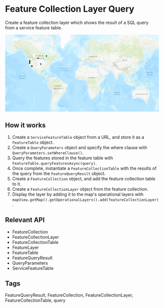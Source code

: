 # Feature Collection Layer Query

Create a feature collection layer which shows the result of a SQL query from a service feature table.

![](FeatureCollectionLayerQuery.png)

## How it works

1. Create a `ServiceFeatureTable` object from a URL, and store it as a `FeatureTable` object.
2. Create a `QueryParameters` object and specify the where clause with `QueryParameters.setWhereClause()`.
3. Query the features stored in the feature table with `FeatureTable.queryFeaturesAsync(query)`.
4. Once complete, instantiate a `FeatureCollectionTable` with the results of the query from the `FeatureQueryResult` object.
5. Create a `FeatureCollection` object, and add the feature collection table to it.
6. Create a `FeatureCollectionLayer` object from the feature collection.
7. Display the layer by adding it to the map's operational layers with `mapView.getMap().getOperationalLayers().add(featureCollectionLayer)`.

## Relevant API

* FeatureCollection
* FeatureCollectionLayer
* FeatureCollectionTable
* FeatureLayer
* FeatureTable
* FeatureQueryResult
* QueryParameters
* ServiceFeatureTable

## Tags

FeatureQueryResult, FeatureCollection, FeatureCollectionLayer, FeatureCollectionTable, query
